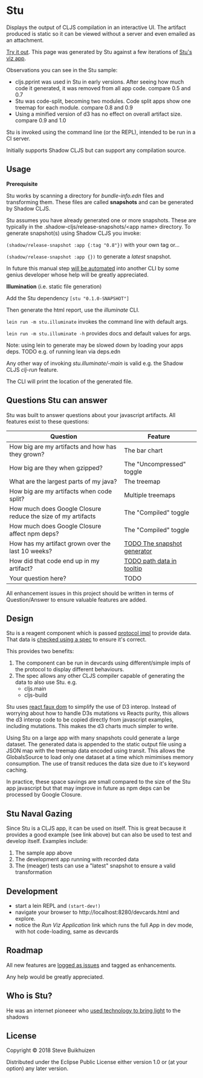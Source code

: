 # Stu

Displays the output of CLJS compilation in an interactive UI.
The artifact produced is static so it can be viewed without a server and even emailed as an attachment.

[Try it out](http://htmlpreview.github.io/?https://github.com/stevebuik/Stu/blob/master/resources/public/stu-builds.html).
This page was generated by Stu against a few iterations of [Stu's viz app](https://github.com/stevebuik/Stu/blob/master/src/cljs/viz/app.cljs).

Observations you can see in the Stu sample:

* cljs.pprint was used in Stu in early versions. After seeing how much code it generated, it was removed from all app code. compare 0.5 and 0.7
* Stu was code-split, becoming two modules. Code split apps show one treemap for each module. compare 0.8 and 0.9
* Using a minified version of d3 has no effect on overall artifact size. compare 0.9 and 1.0

Stu is invoked using the command line (or the REPL), intended to be run in a CI server.

Initially supports Shadow CLJS but can support any compilation source.

## Usage

**Prerequisite**

Stu works by scanning a directory for *bundle-info.edn* files and transforming them.
These files are called **snapshots** and can be generated by Shadow CLJS.

Stu assumes you have already generated one or more snapshots. These are typically in the .shadow-cljs/release-snapshots/&lt;app name&gt; directory.
To generate snapshot(s) using Shadow CLJS you invoke:

`(shadow/release-snapshot :app {:tag "0.8"})` with your own tag or...

`(shadow/release-snapshot :app {})` to generate a *latest* snapshot.

In future this manual step [will be automated](https://github.com/stevebuik/Stu/issues/2) into another CLI by some genius developer whose help will be greatly appreciated.

**Illumination** (i.e. static file generation)

Add the Stu dependency `[stu "0.1.0-SNAPSHOT"]`

Then generate the html report, use the *illuminate* CLI.

`lein run -m stu.illuminate` invokes the command line with default args.

`lein run -m stu.illuminate -h` provides docs and default values for args.

Note: using lein to generate may be slowed down by loading your apps deps.
TODO e.g. of running lean via deps.edn

Any other way of invoking *stu.illuminate/-main* is valid e.g. the Shadow CLJS *clj-run* feature.

The CLI will print the location of the generated file.

## Questions Stu can answer

Stu was built to answer questions about your javascript artifacts. All features exist to these questions:

| Question | Feature |
|----------|---------|
|How big are my artifacts and how has they grown?| The bar chart |
|How big are they when gzipped?| The "Uncompressed" toggle|
|What are the largest parts of my java? | The treemap|
|How big are my artifacts when code split?| Multiple treemaps|
|How much does Google Closure reduce the size of my artifacts| The "Compiled" toggle|
|How much does Google Closure affect npm deps?| The "Compiled" toggle|
|How has my artifact grown over the last 10 weeks?| [TODO The snapshot generator](https://github.com/stevebuik/Stu/issues/2)|
|How did that code end up in my artifact?| [TODO path data in tooltip](https://github.com/stevebuik/Stu/issues/4)|
|Your question here?| TODO |

All enhancement issues in this project should be written in terms of Question/Answer to ensure valuable features are added.

## Design

Stu is a reagent component which is passed [protocol impl](https://github.com/stevebuik/Stu/blob/master/src/cljs/stu/app.cljs#L11) to provide data. That data is [checked using a spec](https://github.com/stevebuik/Stu/blob/master/src/cljc/stu/core.cljc) to ensure it's correct.

This provides two benefits:

1. The component can be run in devcards using different/simple impls of the protocol to display different behaviours.
2. The spec allows any other CLJS compiler capable of generating the data to also use Stu. e.g.
    * cljs.main
    * cljs-build

Stu uses [react faux dom](https://github.com/Olical/react-faux-dom) to simplify the use of D3 interop.
Instead of worrying about how to handle D3s mutations vs Reacts purity, this allows the d3 interop code to be copied directly from javascript examples, including mutations.
This makes the d3 charts much simpler to write.

Using Stu on a large app with many snapshots could generate a large dataset.
The generated data is appended to the static output file using a JSON map with the treemap data encoded using transit.
This allows the GlobalsSource to load only one dataset at a time which mimimises memory consumption.
The use of transit reduces the data size due to it's keyword caching.

In practice, these space savings are small compared to the size of the Stu app javascript but that may improve in future as npm deps can be processed by Google Closure.

## Stu Naval Gazing

Since Stu is a CLJS app, it can be used on itself. This is great because it provides a good example (see link above)
but can also be used to test and develop itself. Examples include:

1. The sample app above
2. The development app running with recorded data
3. The (meager) tests can use a "latest" snapshot to ensure a valid transformation

## Development

* start a lein REPL and `(start-dev!)`
* navigate your browser to http://localhost:8280/devcards.html and explore.
* notice the *Run Viz Application* link which runs the full App in dev mode, with hot code-loading, same as devcards

## Roadmap

All new features are [logged as issues](https://github.com/stevebuik/Stu/labels/enhancement) and tagged as enhancements.

Any help would be greatly appreciated.

## Who is Stu?

He was an internet pioneeer who [used technology to bring light](https://www.youtube.com/watch?v=WzuMwNmH9Vo) to the shadows

## License

Copyright © 2018 Steve Buikhuizen

Distributed under the Eclipse Public License either version 1.0 or (at
your option) any later version.
